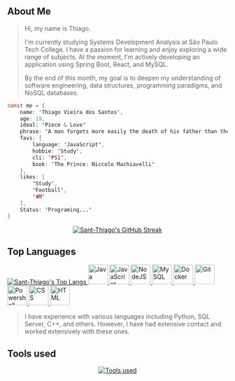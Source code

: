 
## About Me

> Hi, my name is Thiago.
> 
> I'm currently studying Systems Development Analysis at São Paulo Tech College. I have a passion for learning and enjoy exploring a wide range of subjects. At the moment, I'm actively developing an application using Spring Boot, React, and MySQL.
>
> By the end of this month, my goal is to deepen my understanding of software engineering, data structures, programming paradigms, and NoSQL databases.

```java script
const me = {
    name: 'Thiago Vieira dos Santos',
    age: 19,
    ideal: 'Piece & Love'
    phrase: 'A man forgets more easily the death of his father than the loss of his estate.'
    favs: {
        language: 'JavaScript',
        hobbie: 'Study',
        cli: 'PS1',
        book: 'The Prince: Niccolo Machiavelli'
    },
    likes: [
        'Study',
        'Football',
        '4M'
    ],
    Status: 'Programing...'
}
```
<p align="center">
    <a href="https://git.io/streak-stats">
        <img src="https://streak-stats.demolab.com/?user=Sant-Thiago&theme=dark" alt="Sant-Thiago's GitHub Streak"/>
    </a>    
</p>


## Top Languages 

<p>
    <a href="https://github.com/anuraghazra/github-readme-stats" align="right">
        <img src="https://github-readme-stats.vercel.app/api/top-langs/?username=Sant-Thiago" alt="Sant-Thiago's Top Langs"/>
    </a>
    <a href="https://devicon.dev" align="left">
        <img src="https://cdn.jsdelivr.net/gh/devicons/devicon@latest/icons/java/java-original.svg" alt="Java" width="45" height="45"/>
        <img src="https://cdn.jsdelivr.net/gh/devicons/devicon@latest/icons/javascript/javascript-original.svg" alt="JavaScript" width="45" height="45"/>
        <img src="https://cdn.jsdelivr.net/gh/devicons/devicon@latest/icons/nodejs/nodejs-original.svg" alt="NodeJS" width="45" height="45"/>
        <img src="https://cdn.jsdelivr.net/gh/devicons/devicon@latest/icons/mysql/mysql-original.svg" alt="MySQL" width="45" height="45"/>
        <img src="https://cdn.jsdelivr.net/gh/devicons/devicon@latest/icons/docker/docker-original.svg" alt="Docker" width="45" height="45"/>
        <img src="https://cdn.jsdelivr.net/gh/devicons/devicon@latest/icons/git/git-original.svg" alt="Git" width="45" height="45"/>
        <img src="https://cdn.jsdelivr.net/gh/devicons/devicon@latest/icons/powershell/powershell-original.svg" alt="Powershell" width="45" height="45"/>
        <img src="https://cdn.jsdelivr.net/gh/devicons/devicon@latest/icons/css3/css3-original.svg" alt="CSS" width="45" height="45"/>
        <img src="https://cdn.jsdelivr.net/gh/devicons/devicon@latest/icons/html5/html5-original.svg" alt="HTML" width="45" height="45"/>
    </a>
    <br>
    <blockquote align="left">
        I have experience with various languages including Python, SQL Server, C++, and others. However, I have had extensive contact and worked extensively with these ones.
    </blockquote>
</p>


## Tools used

<p align="center">
  <a href="https://skillicons.dev/icons?i=eclipse,idea,ps,vscode">
    <img src="https://skillicons.dev/icons?i=eclipse,idea,ps,vscode" alt="Tools used">
  </a>
</p>
